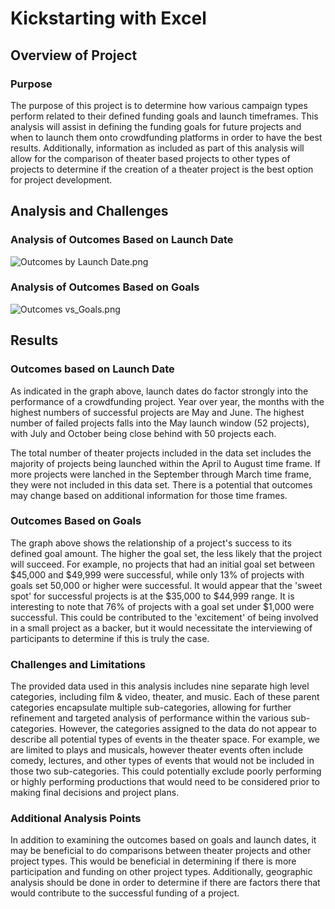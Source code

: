 # Kickstarting with Excel

## Overview of Project

### Purpose
The purpose of this project is to determine how various campaign types perform related to their defined funding goals and launch timeframes.  This analysis will 
assist in defining the funding goals for future projects and when to launch them onto crowdfunding platforms in order to have the best results.  Additionally, 
information as included as part of this analysis will allow for the comparison of theater based projects to other types of projects to determine if the creation
of a theater project is the best option for project development. 

## Analysis and Challenges

### Analysis of Outcomes Based on Launch Date
![Outcomes by Launch Date.png](https://github.com/klbrabec/kickstarter-analysis/blob/main/Outcomes%20by%20Launch%20Date.png)

### Analysis of Outcomes Based on Goals
![Outcomes vs_Goals.png](https://github.com/klbrabec/kickstarter-analysis/blob/main/Outcomes_vs_Goals.png)

## Results

### Outcomes based on Launch Date
As indicated in the graph above, launch dates do factor strongly into the performance of a crowdfunding project.  Year over year, the months with the highest numbers of successful projects are May and June. The highest number of failed projects falls into the May launch window (52 projects), with July and October being close
behind with 50 projects each. 

The total number of theater projects included in the data set includes the majority of projects being launched within the April to August time frame.   If more projects were lanched in the September through March time frame, they were not included in this data set.  There is a potential that outcomes may change based on additional information for those time frames. 

### Outcomes Based on Goals 
The graph above shows the relationship of a project's success to its defined goal amount.  The higher the goal set, the less likely that the project will succeed. For example, no projects that had an initial goal set between $45,000 and $49,999 were successful, while only 13% of projects with goals set 50,000 or higher were successful.  It would  appear that the 'sweet spot' for successful projects is at the $35,000 to $44,999 range.  It is interesting to note that 76% of projects with a goal set under $1,000 were successful.  This could be contributed to the 'excitement' of being involved in a small project as a backer, but it would necessitate the interviewing of participants to determine if this is truly the case.  

### Challenges and Limitations
The provided data used in this analysis includes nine separate high level categories, including film & video, theater, and music.  Each of these parent categories
encapsulate multiple sub-categories, allowing for further refinement and targeted analysis of performance within the various sub-categories.   However, the categories
assigned to the data do not appear to describe all potential types of events in the theater space.  For example, we are limited to plays and musicals, however 
theater events often include comedy, lectures, and other types of events that would not be included in those two sub-categories.  This could potentially exclude 
poorly performing or highly performing productions that would need to be considered prior to making final decisions and project plans. 

### Additional Analysis Points 
In addition to examining the outcomes based on goals and launch dates, it may be beneficial to do comparisons between theater projects and other project types.
This would be beneficial in determining if there is more participation and funding on other project types.  Additionally, geographic analysis should be done
in order to determine if there are factors there that would contribute to the successful funding of a project. 
